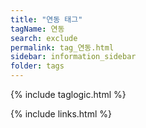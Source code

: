 ```yaml
---
title: "연동 태그"
tagName: 연동
search: exclude
permalink: tag_연동.html
sidebar: information_sidebar
folder: tags
---
```

{% include taglogic.html %}

{% include links.html %}

